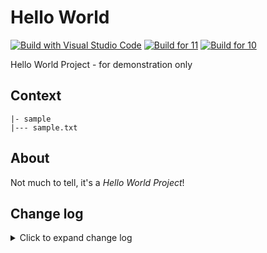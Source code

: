# Hello World

[![Build with Visual Studio Code](https://img.shields.io/badge/Buildt%20with-Visual%20Studio%20Code-blue?style=flat)](https://code.visualstudio.com/)
[![Build for 11](https://img.shields.io/badge/Buildt%20for-Windows%2011-blue?style=flat)](https://windows.com/)
[![Build for 10](https://img.shields.io/badge/Buildt%20for-Windows%2010-blue?style=flat)](https://windows.com/)

Hello World Project - for demonstration only

## Context

```
|- sample
|--- sample.txt
```

## About

Not much to tell, it's a *Hello World Project*!

## Change log

<details>
<summary>Click to expand change log</summary>

---

*Version 0.0.1.0 | February 18. 2022* | Public | [Release](https://github.com/dotjesper/hello-world/releases/)

*Version 0.0.0.3 | October 4,2021* | Public
  
*Version 0.0.0.0 | April 11,2017* | Public

---

</details>
